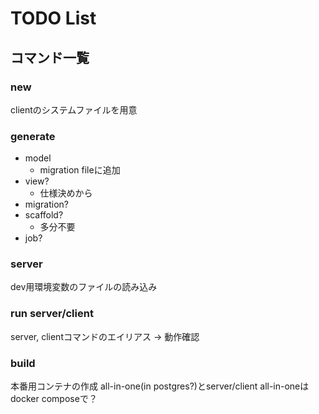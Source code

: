 # TODO List

## コマンド一覧

### new

clientのシステムファイルを用意

### generate

- model
  - migration fileに追加
- view?
  - 仕様決めから
- migration?
- scaffold?
  - 多分不要
- job?

### server

dev用環境変数のファイルの読み込み

### run server/client

server, clientコマンドのエイリアス
→ 動作確認

### build

本番用コンテナの作成
all-in-one(in postgres?)とserver/client
all-in-oneはdocker composeで？
